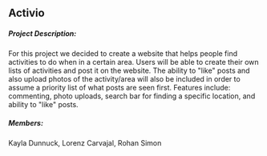 ## Activio
##### Project Description:
For this project we decided to create a website that helps people find activities to do when in a certain area. Users will be able to create their own lists of activities and post it on the website. The ability to "like" posts and also upload photos of the activity/area will also be included in order to assume a priority list of what posts are seen first. Features include: commenting, photo uploads, search bar for finding a specific location, and ability to "like" posts.
##### Members:
Kayla Dunnuck, Lorenz Carvajal, Rohan Simon

